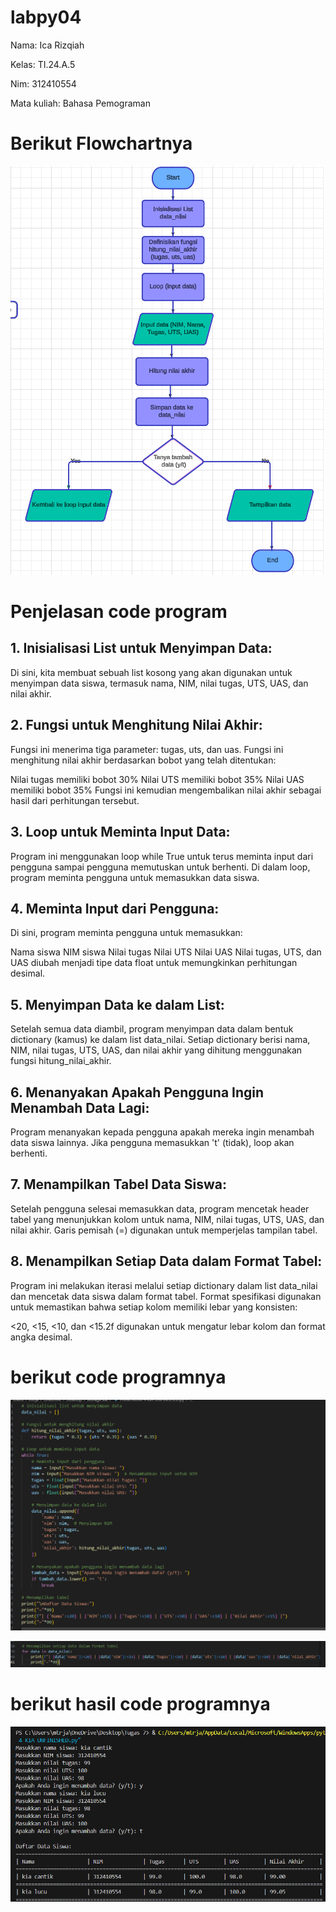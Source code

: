 # labpy04

Nama: Ica Rizqiah

Kelas: TI.24.A.5

Nim: 312410554

Mata kuliah: Bahasa Pemograman

# Berikut Flowchartnya

![foto](https://github.com/keeyyaaa/labpy04/blob/main/flowchart.png?raw=true)

# Penjelasan code program

## 1. Inisialisasi List untuk Menyimpan Data:

Di sini, kita membuat sebuah list kosong yang akan digunakan untuk menyimpan data siswa, termasuk nama, NIM, nilai tugas, UTS, UAS, dan nilai akhir.

## 2. Fungsi untuk Menghitung Nilai Akhir:

Fungsi ini menerima tiga parameter: tugas, uts, dan uas. Fungsi ini menghitung nilai akhir berdasarkan bobot yang telah ditentukan:

Nilai tugas memiliki bobot 30%
Nilai UTS memiliki bobot 35%
Nilai UAS memiliki bobot 35% Fungsi ini kemudian mengembalikan nilai akhir sebagai hasil dari perhitungan tersebut.

## 3. Loop untuk Meminta Input Data:

Program ini menggunakan loop while True untuk terus meminta input dari pengguna sampai pengguna memutuskan untuk berhenti. Di dalam loop, program meminta pengguna untuk memasukkan data siswa.

## 4. Meminta Input dari Pengguna:

Di sini, program meminta pengguna untuk memasukkan:

Nama siswa
NIM siswa
Nilai tugas
Nilai UTS
Nilai UAS Nilai tugas, UTS, dan UAS diubah menjadi tipe data float untuk memungkinkan perhitungan desimal.

## 5. Menyimpan Data ke dalam List:

Setelah semua data diambil, program menyimpan data dalam bentuk dictionary (kamus) ke dalam list data_nilai. Setiap dictionary berisi nama, NIM, nilai tugas, UTS, UAS, dan nilai akhir yang dihitung menggunakan fungsi hitung_nilai_akhir.

## 6. Menanyakan Apakah Pengguna Ingin Menambah Data Lagi:

Program menanyakan kepada pengguna apakah mereka ingin menambah data siswa lainnya. Jika pengguna memasukkan 't' (tidak), loop akan berhenti.

## 7. Menampilkan Tabel Data Siswa:

Setelah pengguna selesai memasukkan data, program mencetak header tabel yang menunjukkan kolom untuk nama, NIM, nilai tugas, UTS, UAS, dan nilai akhir. Garis pemisah (=) digunakan untuk memperjelas tampilan tabel.

## 8. Menampilkan Setiap Data dalam Format Tabel:

Program ini melakukan iterasi melalui setiap dictionary dalam list data_nilai dan mencetak data siswa dalam format tabel. Format spesifikasi digunakan untuk memastikan bahwa setiap kolom memiliki lebar yang konsisten:

<20, <15, <10, dan <15.2f digunakan untuk mengatur lebar kolom dan format angka desimal.

# berikut code programnya

![foto](https://github.com/keeyyaaa/labpy04/blob/main/code%20program.png?raw=true)

![foto](https://github.com/keeyyaaa/labpy04/blob/main/code%20program2.png?raw=true)

# berikut hasil code programnya
![foto](https://github.com/keeyyaaa/labpy04/blob/main/hasil%20code%20program.png?raw=true)

